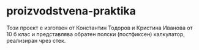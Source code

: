 # proizvodstvena-praktika
Този проект е изготвен от Константин Тодоров и Кристина Иванова от 10 б клас и представлява обратен полски (постфиксен) калкулатор, реализиран чрез стек.
